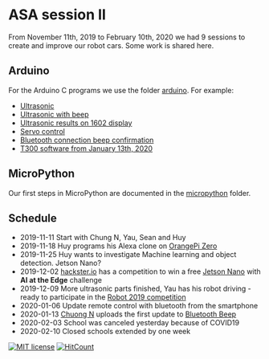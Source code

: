 # ASA session II

From November 11th, 2019 to February 10th, 2020 we had 9 sessions to create and improve our robot cars. Some work is shared here.

## Arduino

For the Arduino C programs we use the folder [arduino](./arduino). For example:

- [Ultrasonic](https://github.com/kreier/asa2/blob/master/arduino/ultrasonic.ino)
- [Ultrasonic with beep](https://github.com/kreier/asa2/blob/master/arduino/ultrasonic_beep.ino)
- [Ultrasonic results on 1602 display](https://github.com/kreier/asa2/blob/master/arduino/ultrasonic_1602_buzzer.ino)
- [Servo control](https://github.com/kreier/asa2/blob/master/arduino/servo.ino)
- [Bluetooth connection beep confirmation](https://github.com/kreier/asa2/blob/master/arduino/bluetooth_beep.ino)
- [T300 software from January 13th, 2020](https://github.com/kreier/asa2/blob/master/arduino/T300_20200113.ino)

## MicroPython

Our first steps in MicroPython are documented in the [micropython](./micropython) folder.




## Schedule

- 2019-11-11 Start with Chung N, Yau, Sean and Huy
- 2019-11-18 Huy programs his Alexa clone on [OrangePi Zero](http://www.orangepi.org/orangepizero/)
- 2019-11-25 Huy wants to investigate Machine learning and object detection. Jetson Nano?
- 2019-12-02 [hackster.io](https://www.hackster.io/) has a competition to win a free [Jetson Nano](https://www.hackster.io/contests/NVIDIA) with __AI at the Edge__ challenge
- 2019-12-09 More ultrasonic parts finished, Yau has his robot driving - ready to participate in the [Robot 2019 competition](https://sites.google.com/ais.edu.vn/robot2019)
- 2020-01-06 Update remote control with bluetooth from the smartphone
- 2020-01-13 [Chuong N](https://github.com/ChuongN) uploads the first update to [Bluetooth Beep](https://github.com/kreier/asa2/blob/master/arduino/bluetooth_beep.ino)
- 2020-02-03 School was canceled yesterday because of COVID19
- 2020-02-10 Closed schools extended by one week

[![MIT license](https://img.shields.io/github/license/kreier/asa2?color=brightgreen)](http://opensource.org/licenses/MIT)
[![HitCount](http://hits.dwyl.io/kreier/asa2.svg)](http://hits.dwyl.io/kreier/asa2)

